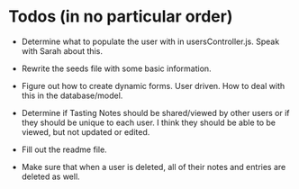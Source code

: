 # Todos (in no particular order)

- Determine what to populate the user with in usersController.js. Speak with Sarah about this.

- Rewrite the seeds file with some basic information.

- Figure out how to create dynamic forms. User driven. How to deal with this in the database/model.

- Determine if Tasting Notes should be shared/viewed by other users or if they should be unique to each user. I think they should be able to be viewed, but not updated or edited.

- Fill out the readme file.

- Make sure that when a user is deleted, all of their notes and entries are deleted as well.